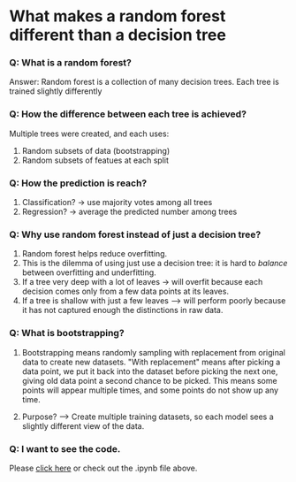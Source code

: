 # What makes a random forest different than a decision tree  
### Q: What is a random forest?
Answer: Random forest is a collection of many decision trees. Each tree is trained slightly differently  

### Q: How the difference between each tree is achieved?  
Multiple trees were created, and each uses:  
1. Random subsets of data (bootstrapping)
2. Random subsets of featues at each split

### Q: How the prediction is reach?  
1. Classification? -> use majority votes among all trees
2. Regression? -> average the predicted number among trees
   
### Q: Why use random forest instead of just a decision tree?  
1. Random forest helps reduce overfitting.  
2. This is the dilemma of using just use a decision tree: it is hard to _balance_ between overfitting and underfitting.  
3. If a tree very deep with a lot of leaves -> will overfit because each decision comes only from a few data points at its leaves.  
4. If a tree is shallow with just a few leaves --> will perform poorly because it has not captured enough the distinctions in raw data.  

### Q: What is bootstrapping?  
1. Bootstrapping means randomly sampling with replacement from original data to create new datasets. "With replacement" means after picking a data point, we put it back into the dataset before picking the next one, giving old data point a second chance to be picked. This means some points will appear multiple times, and some points do not show up any time.

2. Purpose? --> Create multiple training datasets, so each model sees a slightly different view of the data.

### Q: I want to see the code. 
Please [click here](exercise-random-forests.ipynb) or check out the .ipynb file above. 
